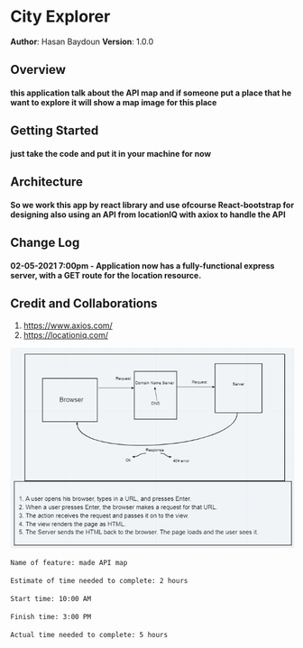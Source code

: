  # City Explorer

**Author**: Hasan Baydoun 
**Version**: 1.0.0 

## Overview

#### this application talk about the API map and if someone put a place that he want to explore it will show a map image for this place

## Getting Started

#### just take the code and put it in your machine for now

## Architecture

 #### So we work this app by react library and use ofcourse React-bootstrap for designing also using an API from locationIQ with axiox to handle the API

## Change Log

#### 02-05-2021 7:00pm - Application now has a fully-functional express server, with a GET route for the location resource. 

## Credit and Collaborations

1. https://www.axios.com/  
2. https://locationiq.com/


![Cycle](./public/assets/img/Cycle.PNG)

```
Name of feature: made API map

Estimate of time needed to complete: 2 hours

Start time: 10:00 AM

Finish time: 3:00 PM

Actual time needed to complete: 5 hours

```